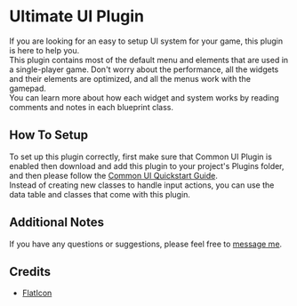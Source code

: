 # Ultimate UI Plugin
If you are looking for an easy to setup UI system for your game, this plugin is here to help you.  
This plugin contains most of the default menu and elements that are used in a single-player game.
Don't worry about the performance, all the widgets and their elements are optimized, and all the menus work with the gamepad.  
You can learn more about how each widget and system works by reading comments and notes in each blueprint class.
## How To Setup
To set up this plugin correctly, first make sure that Common UI Plugin is enabled then download and add this plugin to your project's Plugins folder, and then please follow the [Common UI Quickstart Guide](https://docs.unrealengine.com/5.0/en-US/common-ui-quickstart-guide-for-unreal-engine).  
Instead of creating new classes to handle input actions, you can use the data table and classes that come with this plugin.
## Additional Notes
If you have any questions or suggestions, please feel free to [message me](https://github.com/DanialKama#-connect-with-me).
## Credits
- [FlatIcon](https://www.flaticon.com/)
